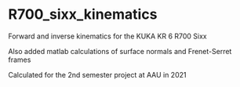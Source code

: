 # R700_sixx_kinematics
Forward and inverse kinematics for the KUKA KR 6 R700 Sixx

Also added matlab calculations of surface normals and Frenet-Serret frames

Calculated for the 2nd semester project at AAU in 2021

